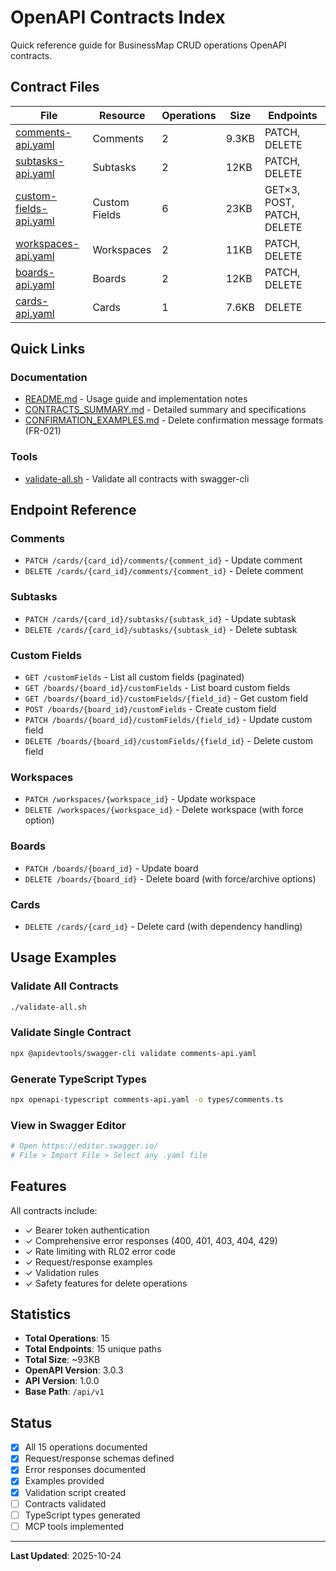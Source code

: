 # OpenAPI Contracts Index

Quick reference guide for BusinessMap CRUD operations OpenAPI contracts.

## Contract Files

| File | Resource | Operations | Size | Endpoints |
|------|----------|------------|------|-----------|
| [comments-api.yaml](./comments-api.yaml) | Comments | 2 | 9.3KB | PATCH, DELETE |
| [subtasks-api.yaml](./subtasks-api.yaml) | Subtasks | 2 | 12KB | PATCH, DELETE |
| [custom-fields-api.yaml](./custom-fields-api.yaml) | Custom Fields | 6 | 23KB | GET×3, POST, PATCH, DELETE |
| [workspaces-api.yaml](./workspaces-api.yaml) | Workspaces | 2 | 11KB | PATCH, DELETE |
| [boards-api.yaml](./boards-api.yaml) | Boards | 2 | 12KB | PATCH, DELETE |
| [cards-api.yaml](./cards-api.yaml) | Cards | 1 | 7.6KB | DELETE |

## Quick Links

### Documentation
- [README.md](./README.md) - Usage guide and implementation notes
- [CONTRACTS_SUMMARY.md](./CONTRACTS_SUMMARY.md) - Detailed summary and specifications
- [CONFIRMATION_EXAMPLES.md](./CONFIRMATION_EXAMPLES.md) - Delete confirmation message formats (FR-021)

### Tools
- [validate-all.sh](./validate-all.sh) - Validate all contracts with swagger-cli

## Endpoint Reference

### Comments
- `PATCH /cards/{card_id}/comments/{comment_id}` - Update comment
- `DELETE /cards/{card_id}/comments/{comment_id}` - Delete comment

### Subtasks
- `PATCH /cards/{card_id}/subtasks/{subtask_id}` - Update subtask
- `DELETE /cards/{card_id}/subtasks/{subtask_id}` - Delete subtask

### Custom Fields
- `GET /customFields` - List all custom fields (paginated)
- `GET /boards/{board_id}/customFields` - List board custom fields
- `GET /boards/{board_id}/customFields/{field_id}` - Get custom field
- `POST /boards/{board_id}/customFields` - Create custom field
- `PATCH /boards/{board_id}/customFields/{field_id}` - Update custom field
- `DELETE /boards/{board_id}/customFields/{field_id}` - Delete custom field

### Workspaces
- `PATCH /workspaces/{workspace_id}` - Update workspace
- `DELETE /workspaces/{workspace_id}` - Delete workspace (with force option)

### Boards
- `PATCH /boards/{board_id}` - Update board
- `DELETE /boards/{board_id}` - Delete board (with force/archive options)

### Cards
- `DELETE /cards/{card_id}` - Delete card (with dependency handling)

## Usage Examples

### Validate All Contracts
```bash
./validate-all.sh
```

### Validate Single Contract
```bash
npx @apidevtools/swagger-cli validate comments-api.yaml
```

### Generate TypeScript Types
```bash
npx openapi-typescript comments-api.yaml -o types/comments.ts
```

### View in Swagger Editor
```bash
# Open https://editor.swagger.io/
# File > Import File > Select any .yaml file
```

## Features

All contracts include:
- ✓ Bearer token authentication
- ✓ Comprehensive error responses (400, 401, 403, 404, 429)
- ✓ Rate limiting with RL02 error code
- ✓ Request/response examples
- ✓ Validation rules
- ✓ Safety features for delete operations

## Statistics

- **Total Operations**: 15
- **Total Endpoints**: 15 unique paths
- **Total Size**: ~93KB
- **OpenAPI Version**: 3.0.3
- **API Version**: 1.0.0
- **Base Path**: `/api/v1`

## Status

- [x] All 15 operations documented
- [x] Request/response schemas defined
- [x] Error responses documented
- [x] Examples provided
- [x] Validation script created
- [ ] Contracts validated
- [ ] TypeScript types generated
- [ ] MCP tools implemented

---

**Last Updated**: 2025-10-24
